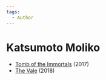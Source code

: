 ```yaml
---
tags:
  - Author
---
```


# Katsumoto Moliko

- [Tomb of the Immortals](./tomboftheimmortals.md) (2017)
- [The Vale](./thevale.md) (2018)